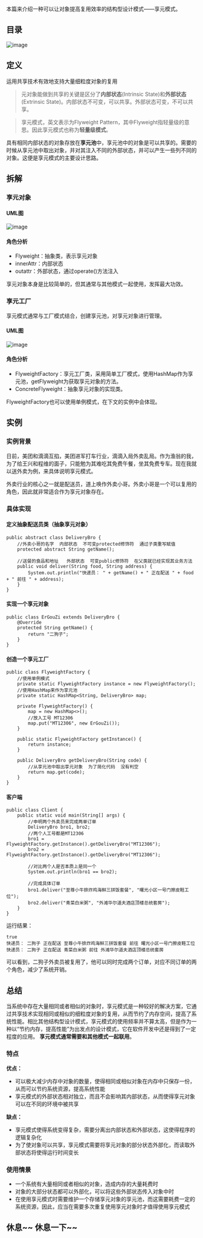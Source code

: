 本篇来介绍一种可以让对象提高复用效率的结构型设计模式——享元模式。

## 目录
![image](http://7xslhx.com1.z0.glb.clouddn.com/android_pic/Flyweight_cl.png)

## 定义
运用共享技术有效地支持大量细粒度对象的复用

> 元对象能做到共享的关键是区分了**内部状态**(Intrinsic State)和**外部状态**(Extrinsic State)。内部状态不可变，可以共享。外部状态可变，不可以共享。

> 享元模式，英文表示为Flyweight Pattern，其中Flyweight指轻量级的意思。因此享元模式也称为**轻量级模式**。

具有相同内部状态的对象存放在**享元池**中，享元池中的对象是可以共享的。需要的时候从享元池中取出对象，并对其注入不同的外部状态，并可以产生一些列不同的对象。这便是享元模式的主要设计思路。

## 拆解
### 享元对象
#### UML图
![image](http://7xslhx.com1.z0.glb.clouddn.com/android_pic/flyweight_uml.png)
#### 角色分析
- Flyweight：抽象类，表示享元对象
- innerAttr：内部状态
- outattr：外部状态，通过operate()方法注入

享元对象本身是比较简单的，但其通常与其他模式一起使用，发挥最大功效。

### 享元工厂
享元模式通常与工厂模式结合，创建享元池，对享元对象进行管理。
#### UML图
![image](http://7xslhx.com1.z0.glb.clouddn.com/android_pic/FlyweightFactory_uml_2.png)
#### 角色分析
- FlyweightFactory：享元工厂类，采用简单工厂模式，使用HashMap作为享元池，getFlyweight为获取享元对象的方法。
- ConcreteFlyweight：抽象享元对象的实现类。

FlyweightFactory也可以使用单例模式，在下文的实例中会体现。

## 实例
### 实例背景
日前，美团和滴滴互掐，美团进军打车行业，滴滴入局外卖乱局。作为渔翁的我，为了给王兴和程维的面子，只能勉为其难吃其免费午餐，坐其免费专车。现在我就以送外卖为例，来具体说明享元模式。

外卖行业的核心之一就是配送员，道上唤作外卖小哥。外卖小哥是一个可以复用的角色，因此就非常适合作为享元对象存在。

### 具体实现
#### 定义抽象配送员类（抽象享元对象）
```
public abstract class DeliveryBro {
    //外卖小哥的名字  内部状态  不可变protected修饰符  通过子类重写赋值
    protected abstract String getName();

    //送餐的食品和地址   外部状态  可变public修饰符  在父类就已经实现其业务方法
    public void deliver(String food, String address) {
        System.out.println("快递员： " + getName() + " 正在配送 " + food + " 前往 " + address);
    }
}
```
#### 实现一个享元对象
```
public class ErGouZi extends DeliveryBro {
    @Override
    protected String getName() {
        return "二狗子";
    }
}
```
#### 创造一个享元工厂
```
public class FlyweightFactory {
    //使用单例模式
    private static FlyweightFactory instance = new FlyweightFactory();
    //使用HashMap来作为享元池
    private static HashMap<String, DeliveryBro> map;

    private FlyweightFactory() {
        map = new HashMap<>();
        //放入工号 MT12306
        map.put("MT12306", new ErGouZi());
    }

    public static FlyweightFactory getInstance() {
        return instance;
    }

    public DeliveryBro getDeliveryBro(String code) {
        //从享元池中取出享元对象  为了简化代码  没有判空
        return map.get(code);
    }
}
```
#### 客户端
```
public class Client {
    public static void main(String[] args) {
        //申明两个外卖员来完成两单订单
        DeliveryBro bro1, bro2;
        //两个人工号都是MT12306
        bro1 = FlyweightFactory.getInstance().getDeliveryBro("MT12306");
        bro2 = FlyweightFactory.getInstance().getDeliveryBro("MT12306");

        //对比两个人是否本质上是同一个
        System.out.println(bro1 == bro2);

        //完成具体订单
        bro1.deliver("至尊小牛排炸鸡海鲜三拼饭套餐", "曙光小区一号门擦皮鞋工位");
        bro2.deliver("青菜白米粥", "外滩华尔道夫酒店顶楼总统套房");
    }
}
```
运行结果：
```
true
快递员： 二狗子 正在配送 至尊小牛排炸鸡海鲜三拼饭套餐 前往 曙光小区一号门擦皮鞋工位
快递员： 二狗子 正在配送 青菜白米粥 前往 外滩华尔道夫酒店顶楼总统套房
```
可以看到，二狗子外卖员被复用了，他可以同时完成两个订单，对应不同订单的两个角色，减少了系统开销。

## 总结
当系统中存在大量相同或者相似的对象时，享元模式是一种较好的解决方案，它通过共享技术实现相同或相似的细粒度对象的复用，从而节约了内存空间，提高了系统性能。相比其他结构型设计模式，享元模式的使用频率并不算太高，但是作为一种以“节约内存，提高性能”为出发点的设计模式，它在软件开发中还是得到了一定程度的应用。
**享元模式通常需要和其他模式一起联用**。
### 特点
**优点：**
- 可以极大减少内存中对象的数量，使得相同或相似对象在内存中只保存一份，从而可以节约系统资源，提高系统性能
- 享元模式的外部状态相对独立，而且不会影响其内部状态，从而使得享元对象可以在不同的环境中被共享

**缺点：**
- 享元模式使得系统变得复杂，需要分离出内部状态和外部状态，这使得程序的逻辑复杂化
- 为了使对象可以共享，享元模式需要将享元对象的部分状态外部化，而读取外部状态将使得运行时间变长

### 使用情景
- 一个系统有大量相同或者相似的对象，造成内存的大量耗费时
- 对象的大部分状态都可以外部化，可以将这些外部状态传入对象中时
- 在使用享元模式时需要维护一个存储享元对象的享元池，而这需要耗费一定的系统资源，因此，应当在需要多次重复使用享元对象时才值得使用享元模式

## 休息~~ 休息一下~~